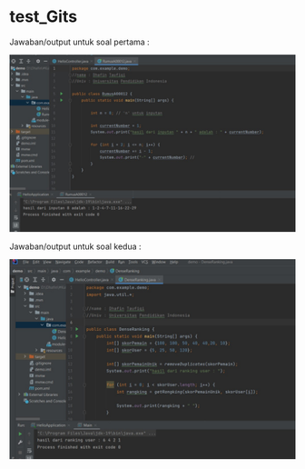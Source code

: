 # test_Gits
Jawaban/output untuk soal pertama : 

![Jawaban soal pertama](ss_output_soal_1_gits.jpg)

Jawaban/output untuk soal kedua : 

![Jawaban soal kedua](ss_output_soal_dua_gits.jpg)
